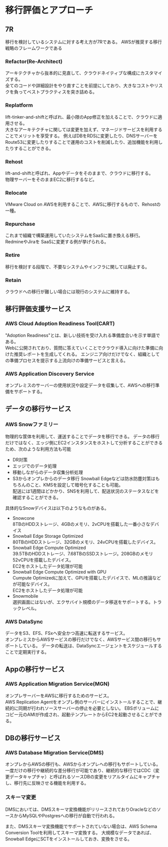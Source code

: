 # 移行評価とアプローチ
## 7R
移行を検討しているシステムに対する考え方が7Rである。
AWSが推奨する移行戦略のフレームワークである

### Refactor(Re-Architect)
アーキテクチャから抜本的に見直して、クラウドネイティブな構成にカスタマイズする。  
全てのコードや詳細設計をやり直すことを前提にしており、大きなコストやリスクを負ってベストプラクティスを突き詰める。
### Replatform
lift-tinker-and-shiftと呼ばれ、最小限のApp修正を加えることで、クラウドに適用させる。  
大きなアーキテクチャに関しては変更を加えず、マネージドサービスを利用することでメリットを享受する。
例えばDBをRDSに変更したり、DNSサーバーをRoute53に変更したりすることで運用のコストを削減したり、追加機能を利用したりすることができる。
### Rehost
lift-and-shiftと呼ばれ、Appやデータをそのままで、クラウドに移行する。  
物理サーバーをそのままEC2に移行するなど。
### Relocate
VMware Cloud on AWSを利用することで、AWSに移行するもので、Rehostの一種。
### Repurchase
これまで組織で構築運用していたシステムをSaaSに置き換える移行。  
RedmineやJiraを SaaSに変更する例が挙げられる。
### Retire
移行を検討する段階で、不要なシステムやインフラに関しては廃止する。
### Retain
クラウドへの移行が難しい場合には現行のシステムに維持する。

## 移行評価支援サービス
### AWS Cloud Adoption Readiness Tool(CART)
"Adoption Readiness"とは、新しい技術を受け入れる準備度合いを示す単語である。  
Webに公開されており、質問に答えていくことでクラウド導入に向けた準備に向けた推奨レポートを生成してくれる。
エンジニア向けだけでなく、組織としての準備プロセスを提示する上流向けの準備サービスと言える。
### AWS Application Discovery Service
オンプレミスのサーバーの使用状況や設定データを収集して、AWSへの移行準備をサポートする。


## データの移行サービス
### AWS Snowファミリー
物理的な筐体を利用して、運送することでデータを移行できる。
データの移行だけではなく、エッジ側にEC2インスタンスをホストして分析することができるため、次のような利用方法も可能
- DR対策
- エッジでのデータ処理
- 移動しながらのデータ収集分析処理
- S3からオンプレからのデータ移行
Snowball Edgeなどは防水防塵対策はもちろんのこと、KMSを設定して暗号化することも可能。  
配送には1週間ほどかかり、SNSを利用して、配送状況のステータスなどを確認することができる。

具体的なSnowデバイスは以下のようなものがある。
- Snowcone  
    8TBのHDDストレージ、4GBのメモリ、2vCPUを搭載した一番小さなデバイス
- Snowball Edge Storage Optimized  
    80TBのHDDストレージ、32GBのメモリ、24vCPUを搭載したデバイス。
- Snowball Edge Compute Optimized  
    39.5TBのHDDストレージ、7.68TBのSSDストレージ。208GBのメモリ52vCPUを搭載したデバイス。  
    EC2をホストしたデータ処理が可能
- Snowball Edge Compute Optimized  with GPU  
    Cumpute Optimizedに加えて、GPUを搭載したデバイスで、MLの推論などが可能なデバイス。  
    EC2をホストしたデータ処理が可能
- Snowmobile  
    選択画面にはないが、エクサバイト規模のデータ移送をサポートする。トラックレベル。
### AWS DataSync
データをS3、EFS、FSxへ安全かつ高速に転送するサービス。  
オンプレミスからAWSサービスの移行だけでなく、AWSサービス間の移行もサポートしている。
データの転送は、DataSyncエージェントをスケジュールすることで定期実行する。

## Appの移行サービス
### AWS Application Migration Service(MGN)
オンプレサーバーをAWSに移行するためのサービス。  
AWS  Replication Agentをオンプレ側のサーバーにインストールすることで、継続的に同期が行われソースサーバーの停止を必要としない。
EBSボリュームにコピー元のAMIが作成され、起動テンプレートからEC2を起動させることができる。

## DBの移行サービス
### AWS Database Migration Service(DMS)
オンプレからAWSの移行も、AWSからオンプレへの移行もサポートしている。  
一度だけの移行や継続的な差分移行が可能であり、継続的な移行ではCDC（変更データキャプチャ）と呼ばれるソースDBの変更をリアルタイムにキャプチャし、移行先に反映させる機能を利用する。

### スキーマ変更
DMSにおいては、DMSスキーマ変換機能がリリースされておりOracleなどのソースからMySQLやPostgresへの移行が自動で行われる。

また、DMSスキーマ変換機能でサポートされていない場合は、AWS Schema Conversion Toolを利用してスキーマ変換する。
大規模なデータであれば、Snowball EdgeにSCTをインストールしておき、変換をさせる。
